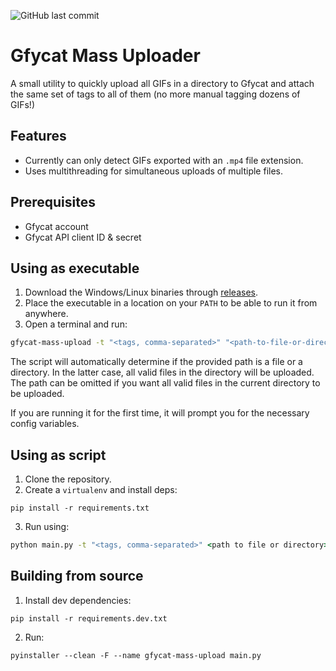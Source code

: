 ![GitHub last commit](https://img.shields.io/github/last-commit/kvdomingo/gfycat-mass-uploader?style=for-the-badge)

# Gfycat Mass Uploader

A small utility to quickly upload all GIFs in a directory 
to Gfycat and attach the same set of tags to all of them (no more
manual tagging dozens of GIFs!)

## Features
- Currently can only detect GIFs exported with an `.mp4` file extension. 
- Uses multithreading for simultaneous uploads of multiple files.

## Prerequisites
- Gfycat account
- Gfycat API client ID & secret

## Using as executable
1. Download the Windows/Linux binaries through
[releases](https://github.com/kvdomingo/gfycat-mass-uploader/releases).
2. Place the executable in a location on your `PATH` to be able to run it from
anywhere. 
3. Open a terminal and run:
```cmd
gfycat-mass-upload -t "<tags, comma-separated>" "<path-to-file-or-directory>"
```
The script will automatically determine if the provided path is a file or a
directory. In the latter case, all valid files in the directory will be
uploaded. The path can be omitted if you want all valid files in the current
directory to be uploaded.

If you are running it for the first time, it will prompt you for the necessary
config variables.

## Using as script
1. Clone the repository.
2. Create a `virtualenv` and install deps:
```shell
pip install -r requirements.txt
```
3. Run using:
```cmd
python main.py -t "<tags, comma-separated>" <path to file or directory>
```

## Building from source
1. Install dev dependencies:
```shell
pip install -r requirements.dev.txt
```
2. Run:
```shell
pyinstaller --clean -F --name gfycat-mass-upload main.py
```
